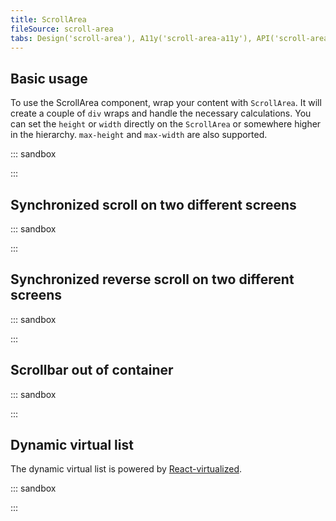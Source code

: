 ```yaml
---
title: ScrollArea
fileSource: scroll-area
tabs: Design('scroll-area'), A11y('scroll-area-a11y'), API('scroll-area-api'), Example('scroll-area-code'), Changelog('scroll-area-changelog')
---
```


## Basic usage

To use the ScrollArea component, wrap your content with `ScrollArea`. It will create a couple of `div` wraps and handle the necessary calculations. You can set the `height` or `width` directly on the `ScrollArea` or somewhere higher in the hierarchy. `max-height` and `max-width` are also supported.

::: sandbox

<script lang="tsx">
  export Demo from './examples/basic_usage.tsx';
</script>

:::

## Synchronized scroll on two different screens

::: sandbox

<script lang="tsx">
  export Demo from './examples/synchronized_scroll_on_two_different_screens.tsx';
</script>

:::

## Synchronized reverse scroll on two different screens

::: sandbox

<script lang="tsx">
  export Demo from './examples/synchronized_reverse_scroll_on_two_different_screens.tsx';
</script>

:::

## Scrollbar out of container

::: sandbox

<script lang="tsx">
  export Demo from './examples/scrollbar_out_of_container.tsx';
</script>

:::

## Dynamic virtual list

The dynamic virtual list is powered by [React-virtualized](https://github.com/bvaughn/react-virtualized).

::: sandbox

<script lang="tsx">
  export Demo from './examples/dynamic_virtual_list.tsx';
</script>

:::
